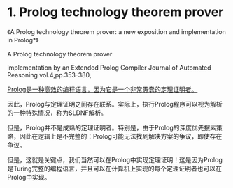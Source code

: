 





# 1. Prolog technology theorem prover




《A Prolog technology theorem prover: a new exposition and implementation in Prolog*》

A Prolog technology theorem prover

implementation by an Extended Prolog Compiler Journal of Automated Reasoning vol.4,pp.353-380,

[Prolog是一种高效的编程语言，因为它是一个非常愚蠢的定理证明者。](https://www.metalevel.at/prolog/theoremproving#:~:text=Prolog%20is%20an%20efficient%20programming,a%20full%2Dfledged%20theorem%20prover.)

因此，Prolog与定理证明之间存在联系。实际上，执行Prolog程序可以视为解析的一种特殊情况，称为SLDNF解析。

但是，Prolog并不是成熟的定理证明者。特别是，由于Prolog的深度优先搜索策略，因此在逻辑上是不完整的：Prolog可能无法找到解决方案的争议，即使存在争议。

但是，这就是关键点，我们当然可以在Prolog中实现定理证明！这是因为Prolog是Turing完整的编程语言，并且可以在计算机上实现的每个定理证明者也可以在Prolog中实现。















